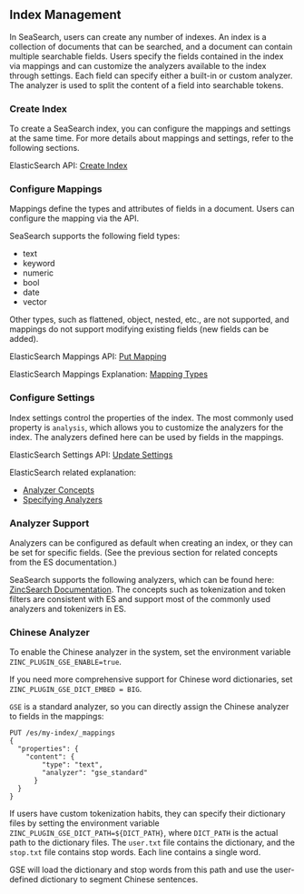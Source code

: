 ## Index Management
In SeaSearch, users can create any number of indexes. An index is a collection of documents that can be searched, and a document can contain multiple searchable fields. Users specify the fields contained in the index via mappings and can customize the analyzers available to the index through settings. Each field can specify either a built-in or custom analyzer. The analyzer is used to split the content of a field into searchable tokens.

### Create Index
To create a SeaSearch index, you can configure the mappings and settings at the same time. For more details about mappings and settings, refer to the following sections.

ElasticSearch API: [Create Index](https://www.elastic.co/guide/en/elasticsearch/reference/current/indices-create-index.html)

### Configure Mappings
Mappings define the types and attributes of fields in a document. Users can configure the mapping via the API.

SeaSearch supports the following field types:

- text
- keyword
- numeric
- bool
- date
- vector

Other types, such as flattened, object, nested, etc., are not supported, and mappings do not support modifying existing fields (new fields can be added).

ElasticSearch Mappings API: [Put Mapping](https://www.elastic.co/guide/en/elasticsearch/reference/current/indices-put-mapping.html)

ElasticSearch Mappings Explanation: [Mapping Types](https://www.elastic.co/guide/en/elasticsearch/reference/current/mapping-types.html)

### Configure Settings
Index settings control the properties of the index. The most commonly used property is `analysis`, which allows you to customize the analyzers for the index. The analyzers defined here can be used by fields in the mappings.

ElasticSearch Settings API: [Update Settings](https://www.elastic.co/guide/en/elasticsearch/reference/current/indices-update-settings.html)

ElasticSearch related explanation:
- [Analyzer Concepts](https://www.elastic.co/guide/en/elasticsearch/reference/current/analysis-concepts.html)
- [Specifying Analyzers](https://www.elastic.co/guide/en/elasticsearch/reference/current/specify-analyzer.html)

### Analyzer Support
Analyzers can be configured as default when creating an index, or they can be set for specific fields. (See the previous section for related concepts from the ES documentation.)

SeaSearch supports the following analyzers, which can be found here: [ZincSearch Documentation](https://zincsearch-docs.zinc.dev/api/index/analyze/). The concepts such as tokenization and token filters are consistent with ES and support most of the commonly used analyzers and tokenizers in ES.

### Chinese Analyzer
To enable the Chinese analyzer in the system, set the environment variable `ZINC_PLUGIN_GSE_ENABLE=true`.

If you need more comprehensive support for Chinese word dictionaries, set `ZINC_PLUGIN_GSE_DICT_EMBED = BIG`.

`GSE` is a standard analyzer, so you can directly assign the Chinese analyzer to fields in the mappings:
```
PUT /es/my-index/_mappings
{
  "properties": {
    "content": { 
        "type": "text",
        "analyzer": "gse_standard"
      }
  }
}
```
If users have custom tokenization habits, they can specify their dictionary files by setting the environment variable `ZINC_PLUGIN_GSE_DICT_PATH=${DICT_PATH}`, where `DICT_PATH` is the actual path to the dictionary files. The `user.txt` file contains the dictionary, and the `stop.txt` file contains stop words. Each line contains a single word.

GSE will load the dictionary and stop words from this path and use the user-defined dictionary to segment Chinese sentences.
